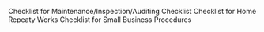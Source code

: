 Checklist for Maintenance/Inspection/Auditing Checklist
Checklist for Home Repeaty Works
Checklist for Small Business Procedures
